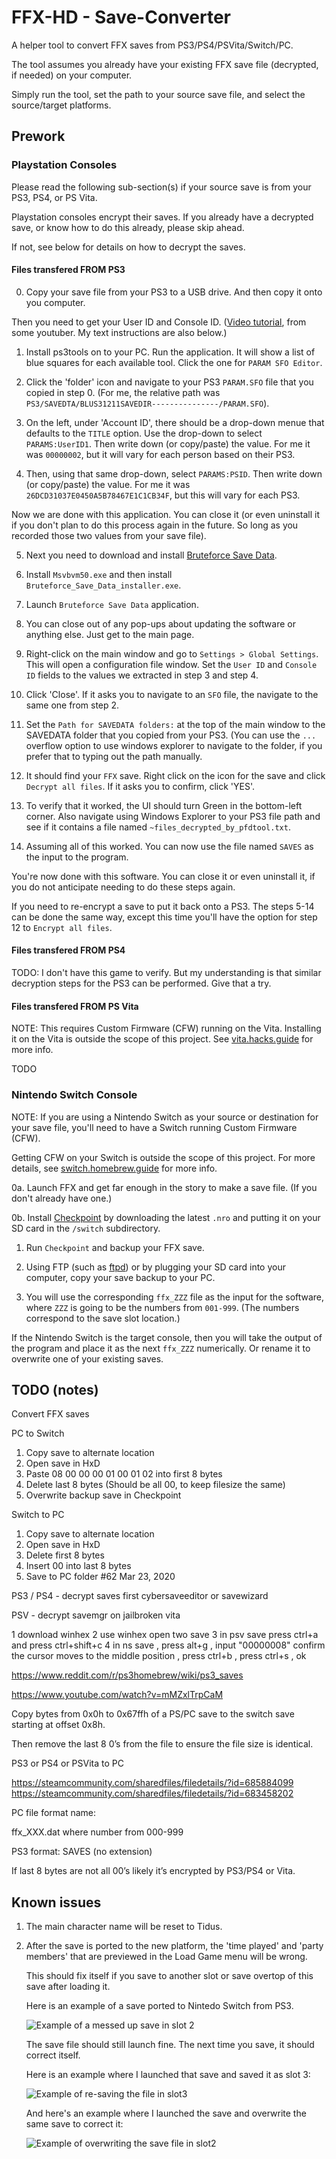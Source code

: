 # FFX-HD - Save-Converter

A helper tool to convert FFX saves from PS3/PS4/PSVita/Switch/PC.

The tool assumes you already have your existing FFX save file (decrypted, if needed) on your computer.

Simply run the tool, set the path to your source save file, and select the source/target platforms.

## Prework

### Playstation Consoles

Please read the following sub-section(s) if your source save is from your PS3, PS4, or PS Vita.

Playstation consoles encrypt their saves. If you already have a decrypted save, or know how to do this already, please skip ahead.

If not, see below for details on how to decrypt the saves.

#### Files transfered FROM PS3

0. Copy your save file from your PS3 to a USB drive. And then copy it onto you computer.

Then you need to get your User ID and Console ID. ([Video tutorial](https://www.youtube.com/watch?v=mMZxlTrpCaM), from some youtuber. My text instructions are also below.)

1. Install ps3tools on to your PC. Run the application. It will show a list of blue squares for each available tool. Click the one for `PARAM SFO Editor`.

2. Click the 'folder' icon and navigate to your PS3 `PARAM.SFO` file that you copied in step 0. (For me, the relative path was `PS3/SAVEDTA/BLUS31211SAVEDIR---------------/PARAM.SFO`).

3. On the left, under 'Account ID', there should be a drop-down menue that defaults to the `TITLE` option. Use the drop-down to select `PARAMS:UserID1`. Then write down (or copy/paste) the value. For me it was `00000002`, but it will vary for each person based on their PS3.

4. Then, using that same drop-down, select `PARAMS:PSID`. Then write down (or copy/paste) the value. For me it was `26DCD31037E0450A5B78467E1C1CB34F`, but this will vary for each PS3.

Now we are done with this application. You can close it (or even uninstall it if you don't plan to do this process again in the future. So long as you recorded those two values from your save file).

5. Next you need to download and install [Bruteforce Save Data](https://mega.nz/file/2hFEmYBR#k5Xi1c0xhBnVJ9SLN1QpnNmzrK15hjRRmpB5eT8uKFg).

6. Install `Msvbvm50.exe` and then install `Bruteforce_Save_Data_installer.exe`.

7. Launch `Bruteforce Save Data` application.

8. You can close out of any pop-ups about updating the software or anything else. Just get to the main page.

9. Right-click on the main window and go to `Settings > Global Settings`. This will open a configuration file window. Set the `User ID` and `Console ID` fields to the values we extracted in step 3 and step 4.

10. Click 'Close'. If it asks you to navigate to an `SFO` file, the navigate to the same one from step 2.

11. Set the `Path for SAVEDATA folders:` at the top of the main window to the SAVEDATA folder that you copied from your PS3. (You can use the `...` overflow option to use windows explorer to navigate to the folder, if you prefer that to typing out the path manually.

12. It should find your `FFX` save. Right click on the icon for the save and click `Decrypt all files`. If it asks you to confirm, click 'YES'.

13. To verify that it worked, the UI should turn Green in the bottom-left corner. Also navigate using Windows Explorer to your PS3 file path and see if it contains a file named `~files_decrypted_by_pfdtool.txt`.

14. Assuming all of this worked. You can now use the file named `SAVES` as the input to the program.

You're now done with this software. You can close it or even uninstall it, if you do not anticipate needing to do these steps again.

If you need to re-encrypt a save to put it back onto a PS3. The steps 5-14 can be done the same way, except this time you'll have the option for step 12 to `Encrypt all files`.

#### Files transfered FROM PS4

TODO: I don't have this game to verify. But my understanding is that similar decryption steps for the PS3 can be performed. Give that a try.

#### Files transfered FROM PS Vita

NOTE: This requires Custom Firmware (CFW) running on the Vita. Installing it on the Vita is outside the scope of this project. See [vita.hacks.guide](https://vita.hacks.guide/) for more info.

TODO

### Nintendo Switch Console

NOTE: If you are using a Nintendo Switch as your source or destination for your save file, you'll need to have a Switch running Custom Firmware (CFW).

Getting CFW on your Switch is outside the scope of this project. For more details, see [switch.homebrew.guide](https://switch.homebrew.guide/) for more info.

0a. Launch FFX and get far enough in the story to make a save file. (If you don't already have one.)

0b. Install [Checkpoint](https://github.com/FlagBrew/Checkpoint/releases) by downloading the latest `.nro` and putting it on your SD card in the `/switch` subdirectory.

1. Run `Checkpoint` and backup your FFX save.

2. Using FTP (such as [ftpd](https://github.com/mtheall/ftpd)) or by plugging your SD card into your computer, copy your save backup to your PC.

3. You will use the corresponding `ffx_ZZZ` file as the input for the software, where `ZZZ` is going to be the numbers from `001-999`. (The numbers correspond to the save slot location.)

If the Nintendo Switch is the target console, then you will take the output of the program and place it as the next `ffx_ZZZ` numerically. Or rename it to overwrite one of your existing saves.

## TODO (notes)

Convert FFX saves

PC to Switch
1. Copy save to alternate location
2. Open save in HxD
3. Paste 08 00 00 00 01 00 01 02 into first 8 bytes
4. Delete last 8 bytes (Should be all 00, to keep filesize the same)
5. Overwrite backup save in Checkpoint

Switch to PC
1. Copy save to alternate location
2. Open save in HxD
3. Delete first 8 bytes
4. Insert 00 into last 8 bytes
5. Save to PC folder
#62 Mar 23, 2020


PS3 / PS4 - decrypt saves first cybersaveeditor or savewizard

PSV - decrypt savemgr on jailbroken vita

1 download winhex
2 use winhex open two save
3 in psv save press ctrl+a and press ctrl+shift+c
4 in ns save , press alt+g , input "00000008" confirm the cursor moves to the middle position , press ctrl+b , press ctrl+s , ok


https://www.reddit.com/r/ps3homebrew/wiki/ps3_saves

https://www.youtube.com/watch?v=mMZxlTrpCaM


Copy bytes from 0x0h to 0x67ffh of a PS/PC save to the switch save starting at offset 0x8h.

Then remove the last 8 0’s from the file to ensure the file size is identical.


PS3 or PS4 or PSVita to PC

https://steamcommunity.com/sharedfiles/filedetails/?id=685884099
https://steamcommunity.com/sharedfiles/filedetails/?id=683458202

PC file format name:

ffx_XXX.dat where number from 000-999

PS3 format: SAVES (no extension)

If last 8 bytes are not all 00’s likely it’s encrypted by PS3/PS4 or Vita.

## Known issues

1. The main character name will be reset to Tidus.

2. After the save is ported to the new platform, the 'time played' and 'party members' that are previewed in the Load Game menu will be wrong.

   This should fix itself if you save to another slot or save overtop of this save after loading it.
   
   Here is an example of a save ported to Nintedo Switch from PS3.
   
   ![Example of a messed up save in slot 2](https://i.imgur.com/RAIDEEP.jpg)
   
   The save file should still launch fine. The next time you save, it should correct itself.
   
   Here is an example where I launched that save and saved it as slot 3:
   
   ![Example of re-saving the file in slot3](https://i.imgur.com/oB4jPmR.jpg)
   
   And here's an example where I launched the save and overwrite the same save to correct it:
   
   ![Example of overwriting the save file in slot2](https://i.imgur.com/z6TYrtP.jpg)
   
   

